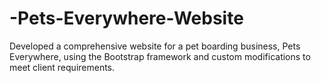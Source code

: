 # -Pets-Everywhere-Website
Developed a comprehensive website for a pet boarding business, Pets Everywhere, using the Bootstrap framework and custom modifications to meet client requirements. 
